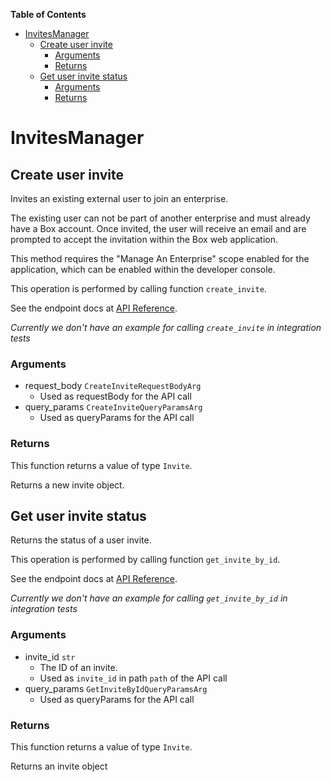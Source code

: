<!-- START doctoc generated TOC please keep comment here to allow auto update -->
<!-- DON'T EDIT THIS SECTION, INSTEAD RE-RUN doctoc TO UPDATE -->
**Table of Contents**

- [InvitesManager](#invitesmanager)
  - [Create user invite](#create-user-invite)
    - [Arguments](#arguments)
    - [Returns](#returns)
  - [Get user invite status](#get-user-invite-status)
    - [Arguments](#arguments-1)
    - [Returns](#returns-1)

<!-- END doctoc generated TOC please keep comment here to allow auto update -->

# InvitesManager

## Create user invite

Invites an existing external user to join an enterprise.

The existing user can not be part of another enterprise and
must already have a Box account. Once invited, the user will receive an
email and are prompted to accept the invitation within the
Box web application.

This method requires the &quot;Manage An Enterprise&quot; scope enabled for
the application, which can be enabled within the developer console.

This operation is performed by calling function `create_invite`.

See the endpoint docs at
[API Reference](https://developer.box.com/reference/post-invites/).

*Currently we don't have an example for calling `create_invite` in integration tests*

### Arguments

- request_body `CreateInviteRequestBodyArg`
  - Used as requestBody for the API call
- query_params `CreateInviteQueryParamsArg`
  - Used as queryParams for the API call


### Returns

This function returns a value of type `Invite`.

Returns a new invite object.


## Get user invite status

Returns the status of a user invite.

This operation is performed by calling function `get_invite_by_id`.

See the endpoint docs at
[API Reference](https://developer.box.com/reference/get-invites-id/).

*Currently we don't have an example for calling `get_invite_by_id` in integration tests*

### Arguments

- invite_id `str`
  - The ID of an invite.
  - Used as `invite_id` in path `path` of the API call
- query_params `GetInviteByIdQueryParamsArg`
  - Used as queryParams for the API call


### Returns

This function returns a value of type `Invite`.

Returns an invite object


